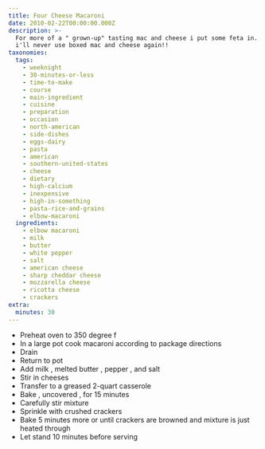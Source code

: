 ```yaml
---
title: Four Cheese Macaroni
date: 2010-02-22T00:00:00.000Z
description: >-
  For more of a " grown-up" tasting mac and cheese i put some feta in. delish!
  i'll never use boxed mac and cheese again!!
taxonomies:
  tags:
    - weeknight
    - 30-minutes-or-less
    - time-to-make
    - course
    - main-ingredient
    - cuisine
    - preparation
    - occasion
    - north-american
    - side-dishes
    - eggs-dairy
    - pasta
    - american
    - southern-united-states
    - cheese
    - dietary
    - high-calcium
    - inexpensive
    - high-in-something
    - pasta-rice-and-grains
    - elbow-macaroni
  ingredients:
    - elbow macaroni
    - milk
    - butter
    - white pepper
    - salt
    - american cheese
    - sharp cheddar cheese
    - mozzarella cheese
    - ricotta cheese
    - crackers
extra:
  minutes: 30
---
```

 - Preheat oven to 350 degree f
 - In a large pot cook macaroni according to package directions
 - Drain
 - Return to pot
 - Add milk , melted butter , pepper , and salt
 - Stir in cheeses
 - Transfer to a greased 2-quart casserole
 - Bake , uncovered , for 15 minutes
 - Carefully stir mixture
 - Sprinkle with crushed crackers
 - Bake 5 minutes more or until crackers are browned and mixture is just heated through
 - Let stand 10 minutes before serving
